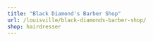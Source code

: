 ```yaml
---
title: "Black Diamond's Barber Shop"
url: /louisville/black-diamonds-barber-shop/
shop: hairdresser
---
```

